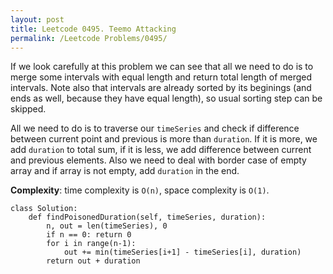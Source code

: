 ```yaml
---
layout: post
title: Leetcode 0495. Teemo Attacking
permalink: /Leetcode Problems/0495/
---
```


If we look carefully at this problem we can see that all we need to do is to merge some intervals with equal length and return total length of merged intervals. Note also that intervals are already sorted by its beginings (and ends as well, because they have equal length), so usual sorting step can be skipped.
 
 All we need to do is to traverse our `timeSeries` and check if difference between current point and previous is more than `duration`. If it is more, we add `duration` to total sum, if it is less, we add difference between current and previous elements. Also we need to deal with border case of empty array and if array is not empty, add `duration` in the end. 
 
 **Complexity**: time complexity is `O(n)`, space complexity is `O(1)`.

```
class Solution:
    def findPoisonedDuration(self, timeSeries, duration):
        n, out = len(timeSeries), 0
        if n == 0: return 0
        for i in range(n-1):
            out += min(timeSeries[i+1] - timeSeries[i], duration)
        return out + duration
```